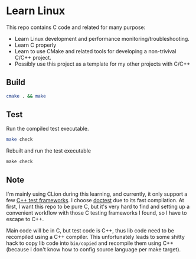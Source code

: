 # Learn Linux

This repo contains C code and related for many purpose:

- Learn Linux development and performance monitoring/troubleshooting.
- Learn C properly
- Learn to use CMake and related tools for developing a non-trivival C/C++ project.
- Possibly use this project as a template for my other projects with C/C++

## Build

```sh
cmake . && make
```

## Test

Run the compiled test executable.

```sh
make check
```

Rebuilt and run the test executable

```
make check
```

## Note

I'm mainly using CLion during this learning, and currently, it only support a
few [C++ test frameworks](https://www.jetbrains.com/help/clion/unit-testing-tutorial.html).
I choose [doctest](https://github.com/onqtam/doctest) due to its fast
compilation. At first, I want this repo to be pure C, but it's very hard to
find and setting up a convenient workflow with those C testing frameworks I
found, so I have to escape to C++.

Main code will be in C, but test code is C++, thus lib code need to be
recompiled using a C++ compiler. This unfortunately leads to some shitty hack
to copy lib code into `bin/copied` and recompile them using C++ (because I
don't know how to config source language per make target).
